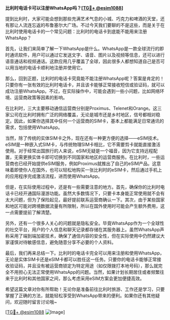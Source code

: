 **比利时电话卡可以注册WhatsApp吗？[[TG💪+ @esim1088](https://t.me/s/esim1088)]**

提到比利时，大家可能会想到那些充满艺术气息的小城、巧克力和啤酒的天堂，还有那让人流连忘返的布鲁塞尔大广场。不过今天我们要聊的不是这些，而是关于在比利时使用电话卡的一个常见问题：比利时的电话卡到底能不能用来注册WhatsApp？

首先，让我们来简单了解一下WhatsApp是什么。WhatsApp是一款全球流行的即时通讯软件，用户可以通过它发送文字、语音、图片以及视频等信息，还可以进行语音通话和视频通话。这款应用几乎覆盖了全球，因此很多人都想知道自己是否可以用当地的电话卡顺利地注册并使用它。

那么，回到正题，比利时的电话卡究竟能不能注册WhatsApp呢？答案是肯定的！只要你有一张有效的比利时电话卡，并且该卡能够正常接收短信或验证码，就可以成功注册WhatsApp。不过，在实际操作中，可能会遇到一些小问题，比如网络环境、运营商政策等因素的影响。

在比利时，三大主要移动通信运营商分别是Proximus、Telenet和Orange。这三家公司在比利时拥有广泛的网络覆盖，无论是城市还是乡村地区，信号都相对稳定。因此，如果你选择其中任何一个运营商的SIM卡，基本上都能满足日常通讯的需求，包括使用WhatsApp。

当然，除了传统的实体SIM卡之外，现在还有一种更方便的选择——eSIM技术。eSIM是一种嵌入式SIM卡，与传统物理SIM卡相比，它不需要剪卡就能直接激活使用。对于经常出国旅行的人来说，eSIM无疑是一个福音，因为它支持远程配置，无需更换实体卡即可切换到不同国家和地区的运营商服务。在比利时，一些运营商也已经开始提供eSIM服务，例如Proximus就推出了自己的eSIM产品。这意味着即使你人在国外，也可以轻松地购买一张比利时的eSIM卡，然后通过手机上的应用程序完成激活流程，进而使用WhatsApp。

但是，在实际使用过程中，还是有一些需要注意的地方。首先，确保你的比利时电话卡已经开通国际漫游功能。虽然大多数情况下，只要卡本身能正常使用就不会有太大问题，但为了保险起见，最好提前联系运营商确认一下。其次，由于某些国家和地区可能对跨境数据流量有所限制，所以在国外使用时可能会产生额外费用，这一点需要提前了解清楚。

另外，还有一个很多人关心的问题就是隐私安全。毕竟WhatsApp作为一个全球性的社交平台，用户的个人信息和聊天记录都存储在其服务器上。虽然WhatsApp声称采用了端到端加密技术，确保了通信内容的安全性，但在实际使用中仍然建议大家谨慎对待敏感信息，避免随意分享不必要的个人资料。

最后，我们再来总结一下。比利时的电话卡完全可以用来注册和使用WhatsApp，无论是实体SIM卡还是eSIM卡都可以胜任这一任务。只要你的电话卡能够正常接收验证码，并且没有被运营商锁定为特定用途（如仅限拨打本地号码），那么就完全不用担心无法正常使用WhatsApp的问题。当然，如果计划长期居住或者频繁往来于比利时和其他国家之间，那么考虑采用eSIM方案会更加便捷高效。

希望这篇文章对你有所帮助！无论你是准备前往比利时旅游、工作还是学习，只要掌握了正确的方法，就能轻松享受到WhatsApp带来的便利。如果你还有其他疑问，欢迎随时留言讨论哦~

[[TG💪+ @esim1088](https://t.me/s/esim1088) ![Image](https://i.postimg.cc/4NQfJmqS/Snipaste-2025-05-13-00-14-12.png)]